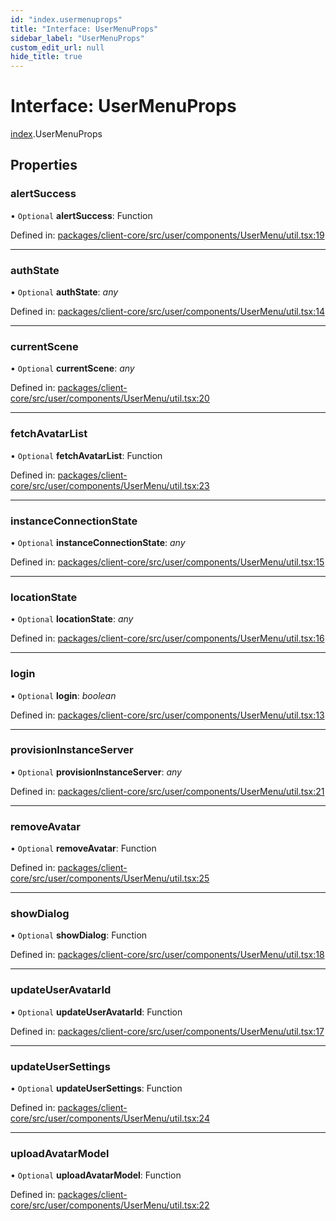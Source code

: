 ```yaml
---
id: "index.usermenuprops"
title: "Interface: UserMenuProps"
sidebar_label: "UserMenuProps"
custom_edit_url: null
hide_title: true
---
```


# Interface: UserMenuProps

[index](../modules/index.md).UserMenuProps

## Properties

### alertSuccess

• `Optional` **alertSuccess**: Function

Defined in: [packages/client-core/src/user/components/UserMenu/util.tsx:19](https://github.com/xr3ngine/xr3ngine/blob/716a06460/packages/client-core/src/user/components/UserMenu/util.tsx#L19)

___

### authState

• `Optional` **authState**: *any*

Defined in: [packages/client-core/src/user/components/UserMenu/util.tsx:14](https://github.com/xr3ngine/xr3ngine/blob/716a06460/packages/client-core/src/user/components/UserMenu/util.tsx#L14)

___

### currentScene

• `Optional` **currentScene**: *any*

Defined in: [packages/client-core/src/user/components/UserMenu/util.tsx:20](https://github.com/xr3ngine/xr3ngine/blob/716a06460/packages/client-core/src/user/components/UserMenu/util.tsx#L20)

___

### fetchAvatarList

• `Optional` **fetchAvatarList**: Function

Defined in: [packages/client-core/src/user/components/UserMenu/util.tsx:23](https://github.com/xr3ngine/xr3ngine/blob/716a06460/packages/client-core/src/user/components/UserMenu/util.tsx#L23)

___

### instanceConnectionState

• `Optional` **instanceConnectionState**: *any*

Defined in: [packages/client-core/src/user/components/UserMenu/util.tsx:15](https://github.com/xr3ngine/xr3ngine/blob/716a06460/packages/client-core/src/user/components/UserMenu/util.tsx#L15)

___

### locationState

• `Optional` **locationState**: *any*

Defined in: [packages/client-core/src/user/components/UserMenu/util.tsx:16](https://github.com/xr3ngine/xr3ngine/blob/716a06460/packages/client-core/src/user/components/UserMenu/util.tsx#L16)

___

### login

• `Optional` **login**: *boolean*

Defined in: [packages/client-core/src/user/components/UserMenu/util.tsx:13](https://github.com/xr3ngine/xr3ngine/blob/716a06460/packages/client-core/src/user/components/UserMenu/util.tsx#L13)

___

### provisionInstanceServer

• `Optional` **provisionInstanceServer**: *any*

Defined in: [packages/client-core/src/user/components/UserMenu/util.tsx:21](https://github.com/xr3ngine/xr3ngine/blob/716a06460/packages/client-core/src/user/components/UserMenu/util.tsx#L21)

___

### removeAvatar

• `Optional` **removeAvatar**: Function

Defined in: [packages/client-core/src/user/components/UserMenu/util.tsx:25](https://github.com/xr3ngine/xr3ngine/blob/716a06460/packages/client-core/src/user/components/UserMenu/util.tsx#L25)

___

### showDialog

• `Optional` **showDialog**: Function

Defined in: [packages/client-core/src/user/components/UserMenu/util.tsx:18](https://github.com/xr3ngine/xr3ngine/blob/716a06460/packages/client-core/src/user/components/UserMenu/util.tsx#L18)

___

### updateUserAvatarId

• `Optional` **updateUserAvatarId**: Function

Defined in: [packages/client-core/src/user/components/UserMenu/util.tsx:17](https://github.com/xr3ngine/xr3ngine/blob/716a06460/packages/client-core/src/user/components/UserMenu/util.tsx#L17)

___

### updateUserSettings

• `Optional` **updateUserSettings**: Function

Defined in: [packages/client-core/src/user/components/UserMenu/util.tsx:24](https://github.com/xr3ngine/xr3ngine/blob/716a06460/packages/client-core/src/user/components/UserMenu/util.tsx#L24)

___

### uploadAvatarModel

• `Optional` **uploadAvatarModel**: Function

Defined in: [packages/client-core/src/user/components/UserMenu/util.tsx:22](https://github.com/xr3ngine/xr3ngine/blob/716a06460/packages/client-core/src/user/components/UserMenu/util.tsx#L22)
